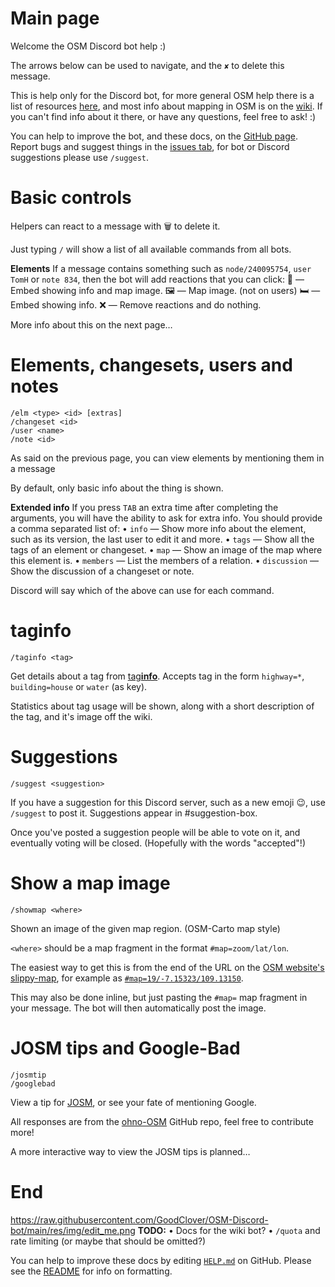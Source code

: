# Main page

Welcome the OSM Discord bot help :)

The arrows below can be used to navigate, and the `✘` to delete this message.

This is help only for the Discord bot, for more general OSM help there is a list of resources [here](<https://www.openstreetmap.org/help>), and most info about mapping in OSM is on the [wiki](<https://wiki.openstreetmap.org/>).
If you can't find info about it there, or have any questions, feel free to ask! :)

You can help to improve the bot, and these docs, on the [GitHub page](<https://github.com/GoodClover/OSM-Discord-bot>).
Report bugs and suggest things in the [issues tab](<https://github.com/GoodClover/OSM-Discord-bot/issues>), for bot or Discord suggestions please use `/suggest`.


# Basic controls

Helpers can react to a message with 🗑 to delete it.

Just typing `/` will show a list of all available commands from all bots.

__Elements__
If a message contains something such as `node/240095754`, `user TomH` or `note 834`, then the bot will add reactions that you can click:
🔎 — Embed showing info and map image.
🖼 — Map image. (not on users)
🛏 — Embed showing info.
❌ — Remove reactions and do nothing.

More info about this on the next page…


# Elements, changesets, users and notes

```
/elm <type> <id> [extras]
/changeset <id>
/user <name>
/note <id>
```
As said on the previous page, you can view elements by mentioning them in a message

By default, only basic info about the thing is shown.

__Extended info__
If you press `TAB` an extra time after completing the arguments, you will have the ability to ask for extra info. You should provide a comma separated list of:
• `info` — Show more info about the element, such as its version, the last user to edit it and more.
• `tags` — Show all the tags of an element or changeset.
• `map` — Show an image of the map where this element is.
• `members` — List the members of a relation.
• `discussion` — Show the discussion of a changeset or note.

Discord will say which of the above can use for each command.


# tag**info**

```
/taginfo <tag>
```
Get details about a tag from [tag**info**](<https://taginfo.openstreetmap.org/>).
Accepts tag in the form `highway=*`, `building=house` or `water` (as key).

Statistics about tag usage will be shown, along with a short description of the tag, and it's image off the wiki.


# Suggestions

```
/suggest <suggestion>
```
If you have a suggestion for this Discord server, such as a new emoji 😉, use `/suggest` to post it. Suggestions appear in #suggestion-box.

Once you've posted a suggestion people will be able to vote on it, and eventually voting will be closed. (Hopefully with the words "accepted"!)


# Show a map image

```
/showmap <where>
```
Shown an image of the given map region. (OSM-Carto map style)

`<where>` should be a map fragment in the format `#map=zoom/lat/lon`.

The easiest way to get this is from the end of the URL on the [OSM website's slippy-map](<https://openstreetmap.org>), for example as [`#map=19/-7.15323/109.13150`](<https://www.openstreetmap.org/#map=19/-7.15323/109.13150>).

This may also be done inline, but just pasting the `#map=` map fragment in your message. The bot will then automatically post the image.


# JOSM tips and Google-Bad

```
/josmtip
/googlebad
```
View a tip for [JOSM](<https://wiki.openstreetmap.org/wiki/JOSM>), or see your fate of mentioning Google.

All responses are from the [ohno-OSM](<https://github.com/GoodClover/ohno-OSM>) GitHub repo, feel free to contribute more!

A more interactive way to view the JOSM tips is planned…


# End
https://raw.githubusercontent.com/GoodClover/OSM-Discord-bot/main/res/img/edit_me.png
__TODO:__
• Docs for the wiki bot?
• `/quota` and rate limiting (or maybe that should be omitted?)

You can help to improve these docs by editing [`HELP.md`](<https://github.com/GoodClover/OSM-Discord-bot/blob/main/HELP.md>) on GitHub.
Please see the [README](<https://github.com/GoodClover/OSM-Discord-bot/blob/main/README.md#helpmd>) for info on formatting.
